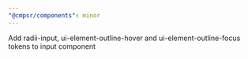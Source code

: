 ```yaml
---
"@cmpsr/components": minor
---
```


Add radii-input, ui-element-outline-hover and ui-element-outline-focus tokens to input component
